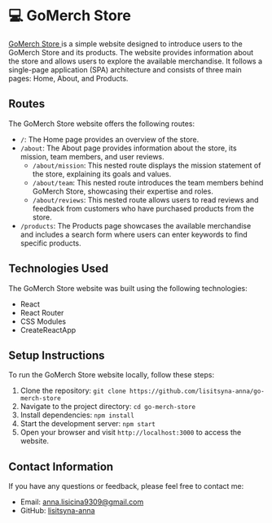 # 💻 GoMerch Store

[GoMerch Store ](https://lisitsyna-anna.github.io/go-merch-store/)is a simple
website designed to introduce users to the GoMerch Store and its products. The
website provides information about the store and allows users to explore the
available merchandise. It follows a single-page application (SPA) architecture
and consists of three main pages: Home, About, and Products.

## Routes

The GoMerch Store website offers the following routes:

- `/`: The Home page provides an overview of the store.
- `/about`: The About page provides information about the store, its mission,
  team members, and user reviews.
  - `/about/mission`: This nested route displays the mission statement of the
    store, explaining its goals and values.
  - `/about/team`: This nested route introduces the team members behind GoMerch
    Store, showcasing their expertise and roles.
  - `/about/reviews`: This nested route allows users to read reviews and
    feedback from customers who have purchased products from the store.
- `/products`: The Products page showcases the available merchandise and
  includes a search form where users can enter keywords to find specific
  products.

## Technologies Used

The GoMerch Store website was built using the following technologies:

- React
- React Router
- CSS Modules
- CreateReactApp

## Setup Instructions

To run the GoMerch Store website locally, follow these steps:

1. Clone the repository:
   `git clone https://github.com/lisitsyna-anna/go-merch-store`
2. Navigate to the project directory: `cd go-merch-store`
3. Install dependencies: `npm install`
4. Start the development server: `npm start`
5. Open your browser and visit `http://localhost:3000` to access the website.

## Contact Information

If you have any questions or feedback, please feel free to contact me:

- Email: [anna.lisicina9309@gmail.com](mailto:anna.lisicina9309@gmail.com)
- GitHub: [lisitsyna-anna](https://github.com/lisitsyna-anna)
